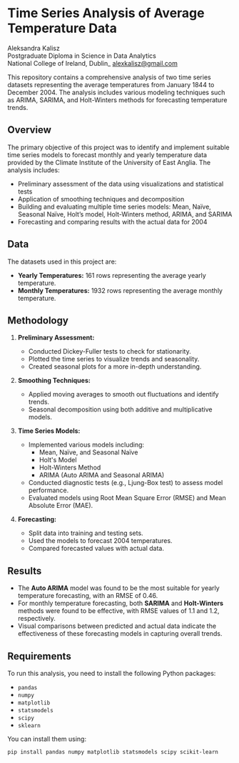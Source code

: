 # Time Series Analysis of Average Temperature Data

Aleksandra Kalisz  
Postgraduate Diploma in Science in Data Analytics  
National College of Ireland, Dublin_
alexkalisz@gmail.com

This repository contains a comprehensive analysis of two time series datasets representing the average temperatures from January 1844 to December 2004. The analysis includes various modeling techniques such as ARIMA, SARIMA, and Holt-Winters methods for forecasting temperature trends.

## Overview

The primary objective of this project was to identify and implement suitable time series models to forecast monthly and yearly temperature data provided by the Climate Institute of the University of East Anglia. The analysis includes:
- Preliminary assessment of the data using visualizations and statistical tests
- Application of smoothing techniques and decomposition
- Building and evaluating multiple time series models: Mean, Naïve, Seasonal Naïve, Holt’s model, Holt-Winters method, ARIMA, and SARIMA
- Forecasting and comparing results with the actual data for 2004

## Data

The datasets used in this project are:
- **Yearly Temperatures:** 161 rows representing the average yearly temperature.
- **Monthly Temperatures:** 1932 rows representing the average monthly temperature.

## Methodology

1. **Preliminary Assessment:**
   - Conducted Dickey-Fuller tests to check for stationarity.
   - Plotted the time series to visualize trends and seasonality.
   - Created seasonal plots for a more in-depth understanding.

2. **Smoothing Techniques:**
   - Applied moving averages to smooth out fluctuations and identify trends.
   - Seasonal decomposition using both additive and multiplicative models.

3. **Time Series Models:**
   - Implemented various models including:
     - Mean, Naïve, and Seasonal Naïve
     - Holt's Model
     - Holt-Winters Method
     - ARIMA (Auto ARIMA and Seasonal ARIMA)
   - Conducted diagnostic tests (e.g., Ljung-Box test) to assess model performance.
   - Evaluated models using Root Mean Square Error (RMSE) and Mean Absolute Error (MAE).

4. **Forecasting:**
   - Split data into training and testing sets.
   - Used the models to forecast 2004 temperatures.
   - Compared forecasted values with actual data.

## Results

- The **Auto ARIMA** model was found to be the most suitable for yearly temperature forecasting, with an RMSE of 0.46.
- For monthly temperature forecasting, both **SARIMA** and **Holt-Winters** methods were found to be effective, with RMSE values of 1.1 and 1.2, respectively.
- Visual comparisons between predicted and actual data indicate the effectiveness of these forecasting models in capturing overall trends.

## Requirements

To run this analysis, you need to install the following Python packages:
- `pandas`
- `numpy`
- `matplotlib`
- `statsmodels`
- `scipy`
- `sklearn`

You can install them using:
```bash
pip install pandas numpy matplotlib statsmodels scipy scikit-learn
